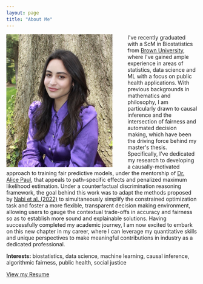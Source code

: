 ```yaml
---
layout: page
title: "About Me"
---
```


<!-- ![](/grad1.jpg) -->

<img src="/grad1.jpg" align="left" width="280" style="float:left; padding-right:40px"/> 

<!-- use this (html) for resizing the image -->

<!-- <br style="line-height: 0.5px"/> -->

I've recently graduated with a ScM in Biostatistics from [Brown University](https://www.brown.edu/academics/public-health/biostats/people/students/current-masters-students), where I've gained ample experience in areas of statistics, data science and ML with a focus on public health applications. With previous backgrounds in mathematics and philosophy, I am particularly drawn to causal inference and the intersection of fairness and automated decision making, which have been the driving force behind my master's thesis. Specifically, I’ve dedicated my research to developing a causally-motivated approach to training fair predictive models, under the mentorship of [Dr. Alice Paul](https://vivo.brown.edu/display/apaul6), that appeals to path-specific effects and penalized maximum likelihood estimation. Under a counterfactual discrimination reasoning framework, the goal behind this work was to adapt the methods proposed by [Nabi et al. (2022)](https://proceedings.mlr.press/v177/nabi22a/nabi22a.pdf) to simultaneously simplify the constrained optimization task and foster a more flexible, transparent decision making environment, allowing users to gauge the contextual trade-offs in accuracy and fairness so as to establish more sound and explainable solutions. Having successfully completed my academic journey, I am now excited to embark on this new chapter in my career, where I can leverage my quantitative skills and unique perspectives to make meaningful contributions in industry as a dedicated professional.

<!--  I've recently graduated with a Sc.M. in Biostatistics from [Brown University](https://www.brown.edu/academics/public-health/biostats/people/students/current-masters-students), where I've gained ample experience in areas of statistics, data science and ML with a focus on public health applications. With previous backgrounds in mathematics and philosophy, I am particularly drawn to causal inference and the intersection of fairness and automated decision making, which have been the driving force behind my master's thesis. Specifically, I’ve dedicated my research to developing a causally-motivated approach to fair predictive modeling, under the mentorship of [Dr. Alice Paul](https://vivo.brown.edu/display/apaul6), that appeals to path-specific effects and penalized maximum likelihood estimation within a counterfactual reasoning framework&mdash;the goal behind this work being to foster a more transparent and flexible decision making environment, allowing users to gauge the contextual trade-offs in accuracy and fairness to establish more sound and explainable solutions. Having successfully completed my academic journey, I am now excited to embark on this new chapter in my career, where I can leverage my quantitative skills and unique perspectives to make meaningful contributions in industry as a dedicated professional. -->

<!-- Having successfully completed my academic journey, I am now excited to embark on a new chapter in my career, where I can leverage my quantitative skills to make a meaningful impact in the industry as a dedicated professional. Having reached the end of my academic journey, I am now eager to explore career opportunities in industry where I may apply my quantitative skills impactfully as a professional. -->

<!-- to better establish a more sound and explainable solution. -->
<!-- such that predictive outcomes are more explainable and in tune with our moral intuitions of fairness -->
<!-- visualize, guage, and explain -->

<!-- I am now eager explore career paths/opportunities that'll allow me to apply my quantitiative skills in positve/impactful ways as a professional. -->
 
<!-- As a nearly graduated master's student, I am now eager to put my skills to good use in a professional setting -->

<span class="br"></span> 

**Interests:** biostatistics, data science, machine learning, causal inference, algorithmic fairness, public health, social justice

[View my Resume](https://antonellabasso.github.io/Basso.2023.Resume.pdf)

<!-- [View my Resume](https://resume.io/r/rDyRb5mqd) -->

<span class="br"></span> 

<!-- **NOTE:** This site is currently under construction. -->

<span class="br"></span> 


<!-- <embed src="https://antonellabasso.github.io/Basso.2023.CV.pdf" type="application/pdf" />  -->
<!-- <embed src="http://antonellabasso.github.io/Basso.2023.CV.pdf" width="500" height="375" type="application/pdf">  -->

